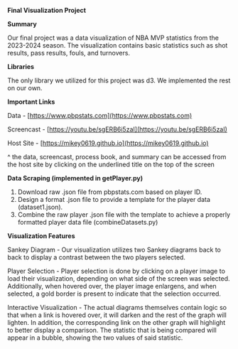 **Final Visualization Project**

**Summary**

Our final project was a data visualization of NBA MVP statistics from the 2023-2024 season. The visualization contains basic statistics such as shot results, pass results, fouls, and turnovers.

**Libraries**

The only library we utilized for this project was d3. We implemented the rest on our own.

**Important Links**

Data - [https://www.pbpstats.com](https://www.pbpstats.com)

Screencast - [https://youtu.be/sgERB6i5zaI](https://youtu.be/sgERB6i5zaI)

Host Site - [https://mikey0619.github.io](https://mikey0619.github.io)

^ the data, screencast, process book, and summary can be accessed from the host site by clicking on the underlined title on the top of the screen

**Data Scraping (implemented in getPlayer.py)**

1. Download raw .json file from pbpstats.com based on player ID.
2. Design a format .json file to provide a template for the player data (dataset1.json).
3. Combine the raw player .json file with the template to achieve a properly formatted player data file (combineDatasets.py)

**Visualization Features**

Sankey Diagram - Our visualization utilizes two Sankey diagrams back to back to display a contrast between the two players selected.

Player Selection - Player selection is done by clicking on a player image to load their visualization, depending on what side of the screen was selected. Additionally, when hovered over, the player image enlargens, and when selected, a gold border is present to indicate that the selection occurred.

Interactive Visualization - The actual diagrams themselves contain logic so that when a link is hovered over, it will darken and the rest of the graph will lighten. In addition, the corresponding link on the other graph will highlight to better display a comparison. The statistic that is being compared will appear in a bubble, showing the two values of said statistic.


